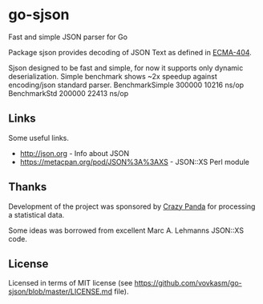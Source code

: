 # go-sjson
Fast and simple JSON parser for Go

Package sjson provides decoding of JSON Text as defined in [ECMA-404](http://www.ecma-international.org/publications/files/ECMA-ST/ECMA-404.pdf).

Sjson designed to be fast and simple, for now it supports only dynamic deserialization.
Simple benchmark shows ~2x speedup against encoding/json standard parser.
	BenchmarkSimple   300000             10216 ns/op
	BenchmarkStd      200000             22413 ns/op

## Links

Some useful links.
* http://json.org - Info about JSON
* https://metacpan.org/pod/JSON%3A%3AXS - JSON::XS Perl module

## Thanks

Development of the project was sponsored by [Crazy Panda](http://cpdecision.com)
for processing a statistical data.

Some ideas was borrowed from excellent Marc A. Lehmanns JSON::XS code.

## License
Licensed in terms of MIT license (see https://github.com/vovkasm/go-sjson/blob/master/LICENSE.md file).
